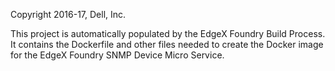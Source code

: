 Copyright 2016-17, Dell, Inc.

This project is automatically populated by the EdgeX Foundry Build Process. It contains the Dockerfile and other files needed to create the Docker image for the EdgeX Foundry SNMP Device Micro Service.
